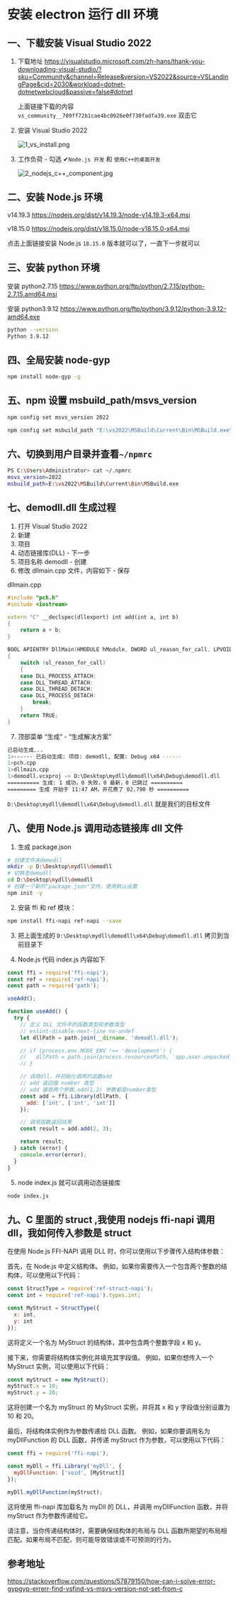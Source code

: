 # 安装 electron 运行 dll 环境

## 一、下载安装 Visual Studio 2022

1. 下载地址
   https://visualstudio.microsoft.com/zh-hans/thank-you-downloading-visual-studio/?sku=Community&channel=Release&version=VS2022&source=VSLandingPage&cid=2030&workload=dotnet-dotnetwebcloud&passive=false#dotnet

   上面链接下载的内容 `vs_community__789ff72b1cae4bc0926e0f730fadfa39.exe` 双击它

2. 安装 Visual Studio 2022

   ![1_vs_install.png](../images/electron/1_vs_install.png)

3. 工作负荷 - 勾选 ✔`Node.js 开发` 和 `使用C++的桌面开发`

   ![2_nodejs_c++_component.jpg](../images/electron/2_nodejs_c++_component.jpg)

## 二、安装 Node.js 环境

v14.19.3 https://nodejs.org/dist/v14.19.3/node-v14.19.3-x64.msi

v18.15.0 https://nodejs.org/dist/v18.15.0/node-v18.15.0-x64.msi

点击上面链接安装 Node.js `18.15.0` 版本就可以了，一直下一步就可以

## 三、安装 python 环境

安装 python2.7.15 https://www.python.org/ftp/python/2.7.15/python-2.7.15.amd64.msi

安装 python3.9.12 https://www.python.org/ftp/python/3.9.12/python-3.9.12-amd64.exe

```bash
python --version
Python 3.9.12
```

## 四、全局安装 node-gyp

```bash
npm install node-gyp -g
```

## 五、npm 设置 msbuild_path/msvs_version

```bash
npm config set msvs_version 2022
```

```bash
npm config set msbuild_path "E:\vs2022\MSBuild\Current\Bin\MSBuild.exe"
```

## 六、切换到用户目录并查看`~/npmrc`

```bash
PS C:\Users\Administrator> cat ~/.npmrc
msvs_version=2022
msbuild_path=E:\vs2022\MSBuild\Current\Bin\MSBuild.exe
```

## 七、demodll.dll 生成过程

1. 打开 Visual Studio 2022
2. 新建
3. 项目
4. 动态链接库(DLL) - 下一步
5. 项目名称 demodll - 创建
6. 修改 dllmain.cpp 文件，内容如下 - 保存

dllmain.cpp

```cpp
#include "pch.h"
#include <iostream>

extern "C" __declspec(dllexport) int add(int a, int b)
{
	return a + b;
}

BOOL APIENTRY DllMain(HMODULE hModule, DWORD ul_reason_for_call, LPVOID lpReserved)
{
	switch (ul_reason_for_call)
	{
	case DLL_PROCESS_ATTACH:
	case DLL_THREAD_ATTACH:
	case DLL_THREAD_DETACH:
	case DLL_PROCESS_DETACH:
		break;
	}
	return TRUE;
}


```

7. 顶部菜单 “生成” - “生成解决方案”

```bash
已启动生成...
1>------ 已启动生成: 项目: demodll, 配置: Debug x64 ------
1>pch.cpp
1>dllmain.cpp
1>demodll.vcxproj -> D:\Desktop\mydll\demodll\x64\Debug\demodll.dll
========== 生成: 1 成功，0 失败，0 最新，0 已跳过 ==========
========= 生成 开始于 11:47 AM，并花费了 02.790 秒 ==========
```

`D:\Desktop\mydll\demodll\x64\Debug\demodll.dll` 就是我们的目标文件

## 八、使用 Node.js 调用动态链接库 dll 文件

1. 生成 package.json

```bash
# 创建文件夹demodll
mkdir -p D:\Desktop\mydll\demodll
# 切换至demodll
cd D:\Desktop\mydll\demodll
# 创建一个新的"package.json"文件，使用默认设置
npm init -y
```

2. 安装 ffi 和 ref 模块：

```bash
npm install ffi-napi ref-napi --save
```

3. 把上面生成的 `D:\Desktop\mydll\demodll\x64\Debug\demodll.dll` 拷贝到当前目录下

4. Node.js 代码 index.js 内容如下

```javascript
const ffi = require('ffi-napi');
const ref = require('ref-napi');
const path = require('path');

useAdd();

function useAdd() {
  try {
    // 定义 DLL 文件中的函数类型和参数类型
    // eslint-disable-next-line no-undef
    let dllPath = path.join(__dirname, 'demodll.dll');

    // if (process.env.NODE_ENV !== 'development') {
    //   dllPath = path.join(process.resourcesPath, 'app.asar.unpacked', 'demodll.dll');
    // }

    // 调用dll，并初始化调用的函数add
    // add 返回值 number 类型
    // add 接收两个参数,add(1,2) 参数都是number类型
    const add = ffi.Library(dllPath, {
      add: ['int', ['int', 'int']]
    });

    // 调用函数返回结果
    const result = add.add(2, 3);

    return result;
  } catch (error) {
    console.error(error);
  }
}
```

5. node index.js 就可以调用动态链接库

```bash
node index.js
```

## 九、C 里面的 struct ,我使用 nodejs ffi-napi 调用 dll，我如何传入参数是 struct

在使用 Node.js FFI-NAPI 调用 DLL 时，你可以使用以下步骤传入结构体参数：

首先，在 Node.js 中定义结构体。
例如，如果你需要传入一个包含两个整数的结构体，可以使用以下代码：

```js
const StructType = require('ref-struct-napi');
const int = require('ref-napi').types.int;

const MyStruct = StructType({
  x: int,
  y: int
});
```

这将定义一个名为 MyStruct 的结构体，其中包含两个整数字段 x 和 y。

接下来，你需要将结构体实例化并填充其字段值。
例如，如果你想传入一个 MyStruct 实例，可以使用以下代码：

```js
const myStruct = new MyStruct();
myStruct.x = 10;
myStruct.y = 20;
```

这将创建一个名为 myStruct 的 MyStruct 实例，并将其 x 和 y 字段值分别设置为 10 和 20。

最后，将结构体实例作为参数传递给 DLL 函数。
例如，如果你要调用名为 myDllFunction 的 DLL 函数，并传递 myStruct 作为参数，可以使用以下代码：

```js
const ffi = require('ffi-napi');

const myDll = ffi.Library('myDll', {
  myDllFunction: ['void', [MyStruct]]
});

myDll.myDllFunction(myStruct);
```

这将使用 ffi-napi 库加载名为 myDll 的 DLL，并调用 myDllFunction 函数，并将 myStruct 作为参数传递给它。

请注意，当你传递结构体时，需要确保结构体的布局与 DLL 函数所期望的布局相匹配。如果布局不匹配，则可能导致错误或不可预测的行为。

## 参考地址

https://stackoverflow.com/questions/57879150/how-can-i-solve-error-gypgyp-errerr-find-vsfind-vs-msvs-version-not-set-from-c
